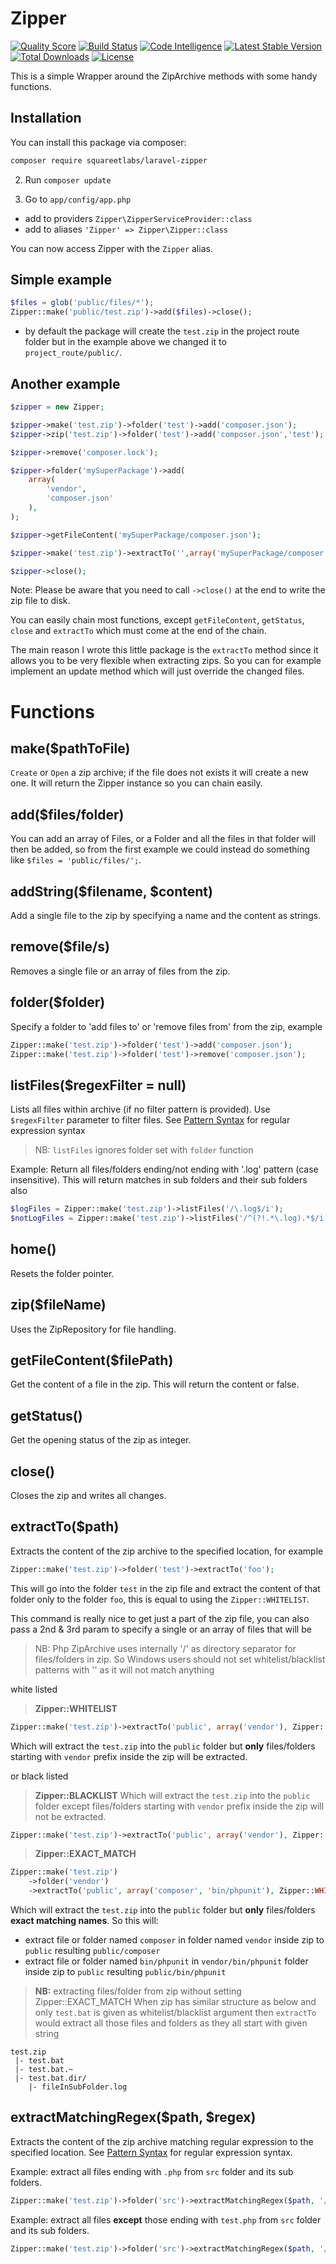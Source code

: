 # Zipper
<p>
<a href="https://scrutinizer-ci.com/g/squareetlabs/Zipper/"><img src="https://scrutinizer-ci.com/g/squareetlabs/LaravelZipper/badges/quality-score.png?b=master" alt="Quality Score"></a>
<a href="https://scrutinizer-ci.com/g/squareetlabs/Zipper/"><img src="https://scrutinizer-ci.com/g/squareetlabs/LaravelZipper/badges/build.png?b=master" alt="Build Status"></a>
<a href="https://scrutinizer-ci.com/g/squareetlabs/Zipper/"><img src="https://scrutinizer-ci.com/g/squareetlabs/LaravelZipper/badges/code-intelligence.svg?b=master" alt="Code Intelligence"></a>
<a href="https://packagist.org/packages/squareetlabs/zipper"><img class="latest_stable_version_img" src="https://poser.pugx.org/squareetlabs/zipper/v/stable" alt="Latest Stable Version"></a>
<a href="https://packagist.org/packages/squareetlabs/zipper"><img class="total_img" src="https://poser.pugx.org/squareetlabs/zipper/downloads" alt="Total Downloads"></a> 
<a href="https://packagist.org/packages/squareetlabs/zipper"><img class="license_img" src="https://poser.pugx.org/squareetlabs/zipper/license" alt="License"></a>
</p>
This is a simple Wrapper around the ZipArchive methods with some handy functions.

## Installation

You can install this package via composer:
```bash
composer require squareetlabs/laravel-zipper
```
  
2. Run `composer update`

3. Go to `app/config/app.php`

  * add to providers `Zipper\ZipperServiceProvider::class`
  * add to aliases `'Zipper' => Zipper\Zipper::class`

You can now access Zipper with the `Zipper` alias.

## Simple example
```php
$files = glob('public/files/*');
Zipper::make('public/test.zip')->add($files)->close();
```
- by default the package will create the `test.zip` in the project route folder but in the example above we changed it to `project_route/public/`.

## Another example
```php
$zipper = new Zipper;

$zipper->make('test.zip')->folder('test')->add('composer.json');
$zipper->zip('test.zip')->folder('test')->add('composer.json','test');

$zipper->remove('composer.lock');

$zipper->folder('mySuperPackage')->add(
    array(
        'vendor',
        'composer.json'
    ),
);

$zipper->getFileContent('mySuperPackage/composer.json');

$zipper->make('test.zip')->extractTo('',array('mySuperPackage/composer.json'),Zipper::WHITELIST);

$zipper->close();
```

Note: Please be aware that you need to call `->close()` at the end to write the zip file to disk.

You can easily chain most functions, except `getFileContent`, `getStatus`, `close` and `extractTo` which must come at the end of the chain.

The main reason I wrote this little package is the `extractTo` method since it allows you to be very flexible when extracting zips. So you can for example implement an update method which will just override the changed files.


# Functions

## make($pathToFile)

`Create` or `Open` a zip archive; if the file does not exists it will create a new one.
It will return the Zipper instance so you can chain easily.


## add($files/folder)

You can add an array of Files, or a Folder and all the files in that folder will then be added, so from the first example we could instead do something like `$files = 'public/files/';`.


## addString($filename, $content)

Add a single file to the zip by specifying a name and the content as strings.


## remove($file/s)

Removes a single file or an array of files from the zip.


## folder($folder)

Specify a folder to 'add files to' or 'remove files from' from the zip, example

```php
Zipper::make('test.zip')->folder('test')->add('composer.json');
Zipper::make('test.zip')->folder('test')->remove('composer.json');
```

## listFiles($regexFilter = null)

Lists all files within archive (if no filter pattern is provided). Use `$regexFilter` parameter to filter files. See [Pattern Syntax](http://php.net/manual/en/reference.pcre.pattern.syntax.php) for regular expression syntax 

> NB: `listFiles` ignores folder set with `folder` function


Example: Return all files/folders ending/not ending with '.log' pattern (case insensitive). This will return matches in sub folders and their sub folders also

```php
$logFiles = Zipper::make('test.zip')->listFiles('/\.log$/i'); 
$notLogFiles = Zipper::make('test.zip')->listFiles('/^(?!.*\.log).*$/i'); 
```


## home()

Resets the folder pointer.

## zip($fileName)

Uses the ZipRepository for file handling.


## getFileContent($filePath)

Get the content of a file in the zip. This will return the content or false.


## getStatus()

Get the opening status of the zip as integer.


## close()

Closes the zip and writes all changes.


## extractTo($path)

Extracts the content of the zip archive to the specified location, for example

```php
Zipper::make('test.zip')->folder('test')->extractTo('foo');
```

This will go into the folder `test` in the zip file and extract the content of that folder only to the folder `foo`, this is equal to using the `Zipper::WHITELIST`.

This command is really nice to get just a part of the zip file, you can also pass a 2nd & 3rd param to specify a single or an array of files that will be

> NB: Php ZipArchive uses internally '/' as directory separator for files/folders in zip. So Windows users should not set 
> whitelist/blacklist patterns with '\' as it will not match anything

white listed

>**Zipper::WHITELIST**

```php
Zipper::make('test.zip')->extractTo('public', array('vendor'), Zipper::WHITELIST);
```

Which will extract the `test.zip` into the `public` folder but **only** files/folders starting with `vendor` prefix inside the zip will be extracted.

or black listed

>**Zipper::BLACKLIST**
Which will extract the `test.zip` into the `public` folder except files/folders starting with `vendor` prefix inside the zip will not be extracted.


```php
Zipper::make('test.zip')->extractTo('public', array('vendor'), Zipper::BLACKLIST);
```

>**Zipper::EXACT_MATCH**

```php
Zipper::make('test.zip')
    ->folder('vendor')
    ->extractTo('public', array('composer', 'bin/phpunit'), Zipper::WHITELIST | Zipper::EXACT_MATCH);
```

Which will extract the `test.zip` into the `public` folder but **only** files/folders **exact matching names**. So this will:
 * extract file or folder named `composer` in folder named `vendor` inside zip to `public` resulting `public/composer`
 * extract file or folder named `bin/phpunit` in `vendor/bin/phpunit` folder inside zip to `public` resulting `public/bin/phpunit`

> **NB:** extracting files/folder from zip without setting Zipper::EXACT_MATCH 
> When zip has similar structure as below and only `test.bat` is given as whitelist/blacklist argument then `extractTo` would extract all those files and folders as they all start with given string

```
test.zip
 |- test.bat
 |- test.bat.~
 |- test.bat.dir/
    |- fileInSubFolder.log
```

## extractMatchingRegex($path, $regex)

Extracts the content of the zip archive matching regular expression to the specified location. See [Pattern Syntax](http://php.net/manual/en/reference.pcre.pattern.syntax.php) for regular expression syntax.

Example: extract all files ending with `.php` from `src` folder and its sub folders.
```php
Zipper::make('test.zip')->folder('src')->extractMatchingRegex($path, '/\.php$/i'); 
```

Example: extract all files **except** those ending with `test.php` from `src` folder and its sub folders.
```php
Zipper::make('test.zip')->folder('src')->extractMatchingRegex($path, '/^(?!.*test\.php).*$/i'); 
```


